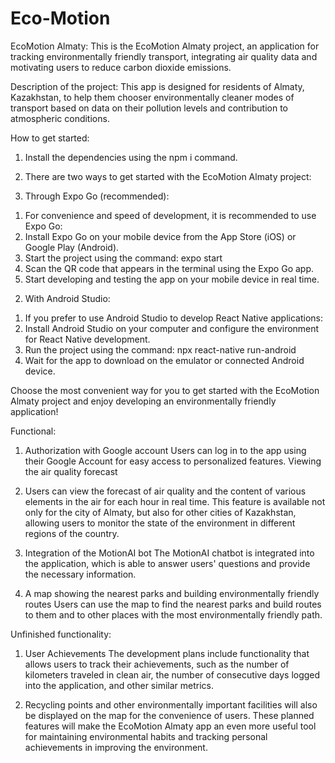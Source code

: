 # Eco-Motion

EcoMotion Almaty:
This is the EcoMotion Almaty project, an application for tracking environmentally friendly transport, integrating air quality data and motivating users to reduce carbon dioxide emissions.


Description of the project:
This app is designed for residents of Almaty, Kazakhstan, to help them chooser environmentally cleaner modes of transport based on data on their pollution levels and contribution to atmospheric conditions.


How to get started:

1. Install the dependencies using the npm i command.
2. There are two ways to get started with the EcoMotion Almaty project:

1. Through Expo Go (recommended):
1) For convenience and speed of development, it is recommended to use Expo Go:
2) Install Expo Go on your mobile device from the App Store (iOS) or Google Play (Android).
3) Start the project using the command: expo start
4) Scan the QR code that appears in the terminal using the Expo Go app.
5) Start developing and testing the app on your mobile device in real time.

2. With Android Studio:
1) If you prefer to use Android Studio to develop React Native applications:
2) Install Android Studio on your computer and configure the environment for React Native development.
3) Run the project using the command: npx react-native run-android
4) Wait for the app to download on the emulator or connected Android device.
   
Choose the most convenient way for you to get started with the EcoMotion Almaty project and enjoy developing an environmentally friendly application!



Functional:

1. Authorization with Google account
Users can log in to the app using their Google Account for easy access to personalized features.
Viewing the air quality forecast

2. Users can view the forecast of air quality and the content of various elements in the air for each hour in real time.
This feature is available not only for the city of Almaty, but also for other cities of Kazakhstan, allowing users to monitor the state of the environment in different regions of the country.

3. Integration of the MotionAI bot
The MotionAI chatbot is integrated into the application, which is able to answer users' questions and provide the necessary information.

4. A map showing the nearest parks and building environmentally friendly routes
Users can use the map to find the nearest parks and build routes to them and to other places with the most environmentally friendly path.



Unfinished functionality:

1. User Achievements
The development plans include functionality that allows users to track their achievements, such as the number of kilometers traveled in clean air, the number of consecutive days logged into the application, and other similar metrics.

2. Recycling points and other environmentally important facilities will also be displayed on the map for the convenience of users.
These planned features will make the EcoMotion Almaty app an even more useful tool for maintaining environmental habits and tracking personal achievements in improving the environment.

